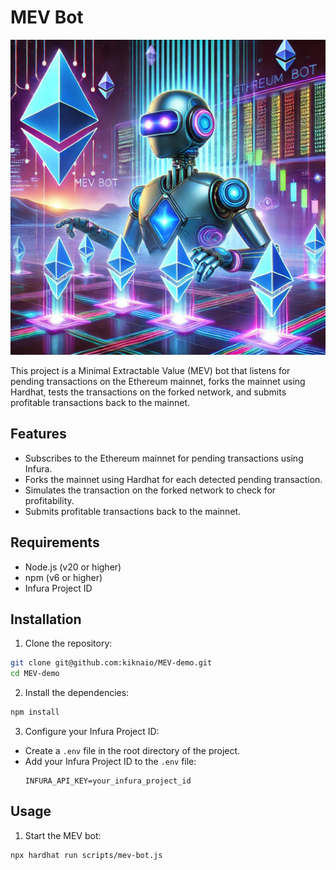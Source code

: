 # MEV Bot

![MEV Bot](banner.png "MEV Bot")

This project is a Minimal Extractable Value (MEV) bot that listens for pending transactions on the Ethereum mainnet, forks the mainnet using Hardhat, tests the transactions on the forked network, and submits profitable transactions back to the mainnet.

## Features

- Subscribes to the Ethereum mainnet for pending transactions using Infura.
- Forks the mainnet using Hardhat for each detected pending transaction.
- Simulates the transaction on the forked network to check for profitability.
- Submits profitable transactions back to the mainnet.

## Requirements

- Node.js (v20 or higher)
- npm (v6 or higher)
- Infura Project ID

## Installation

1. Clone the repository:
```sh
git clone git@github.com:kiknaio/MEV-demo.git
cd MEV-demo
```

2. Install the dependencies:
  ```sh
  npm install
  ```

3. Configure your Infura Project ID:
- Create a `.env` file in the root directory of the project.
- Add your Infura Project ID to the `.env` file:
  ```
  INFURA_API_KEY=your_infura_project_id
  ```

## Usage

1. Start the MEV bot:
```sh
npx hardhat run scripts/mev-bot.js
```
